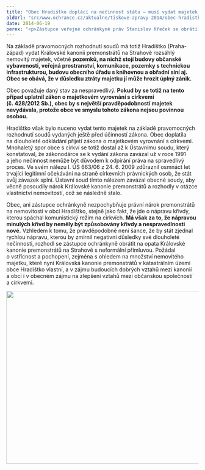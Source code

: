 ```yaml
---
title: "Obec Hradištko doplácí na nečinnost státu – musí vydat majetek, který by podle zákona vydávat nemusela"
oldUrl: "src/www.ochrance.cz/aktualne/tiskove-zpravy-2014/obec-hradistko-doplaci-na-necinnost-statu-musi-vydat-majetek-ktery-by-podle-zakona-vyd"
date: 2014-06-19
perex: "<p>Zástupce veřejné ochránkyně práv Stanislav Křeček se obrátil na Královskou kanonii premonstrátů s přímluvou za obec Hradištko. Ta požádala o pomoc při řešení své situace v souvislosti s církevními restitucemi.</p>"
---
```


<!-- imported from the old website -->

<p>Na základě pravomocných rozhodnutí soudů má totiž Hradištko (Praha-západ) vydat Královské kanonii premonstrátů na Strahově rozsáhlý nemovitý majetek, včetně <strong>pozemků, na nichž stojí budovy občanské vybavenosti, veřejná prostranství, komunikace, pozemky s technickou infrastrukturou, budovu obecního úřadu s knihovnou a obřadní síní aj. Obec se obává, že v důsledku ztráty majetku jí může hrozit úplný zánik.</strong> </p><p>Obec považuje daný stav za nespravedlivý. <strong>Pokud by se totiž na tento případ uplatnil zákon o majetkovém vyrovnání s církvemi (č. 428/2012 Sb.), obec by s největší pravděpodobností majetek nevydávala, protože obce ve smyslu tohoto zákona nejsou povinnou osobou.</strong> </p><p>Hradištko však bylo nuceno vydat tento majetek na základě pravomocných rozhodnutí soudů vydaných ještě před účinností zákona. Obec doplatila na dlouholeté odkládání přijetí zákona o majetkovém vyrovnání s církvemi. Mnohaletý spor obce s církví se totiž dostal až k Ústavnímu soudu, který konstatoval, že zákonodárce se k vydání zákona zavázal už v roce 1991 a jeho nečinnost nemůže být důvodem k odpírání práva na spravedlivý proces. Ve svém nálezu I. ÚS 663/06 z 24. 6. 2009 zdůraznil osmnáct let trvající legitimní očekávání na straně církevních právnických osob, že stát svůj závazek splní. Ústavní soud tímto nálezem zavázal obecné soudy, aby věcně posoudily nárok Královské kanonie premonstrátů a rozhodly v otázce vlastnictví nemovitostí, což se následně stalo. </p><p>Obec, ani zástupce ochránkyně nezpochybňuje právní nárok premonstrátů na nemovitosti v obci Hradištko, stejně jako fakt, že jde o nápravu křivdy, kterou spáchal komunistický režim na církvích. <strong>Má však za to, že nápravou minulých křivd by neměly být způsobovány křivdy a nespravedlnosti nové.</strong> Vzhledem k tomu, že pravděpodobně není šance, že by stát zjednal rychlou nápravu, kterou by zmírnil negativní důsledky své dlouholeté nečinnosti, rozhodl se zástupce ochránkyně obrátit na opata Královské kanonie premonstrátů na Strahově s neformální přímluvou. Požádal o vstřícnost a pochopení, zejména s ohledem na množství nemovitého majetku, které nyní Královská kanonie premonstrátů v katastrálním území obce Hradištko vlastní, a v zájmu budoucích dobrých vztahů mezi kanonií a obcí i v obecném zájmu na zlepšení vztahů mezi občanskou společností a církvemi.</p><p><img src="https://www.ochrance.cz/uploads/RTEmagicC_hradistko.jpg.jpg" height="454" width="625" alt="" /></p>
